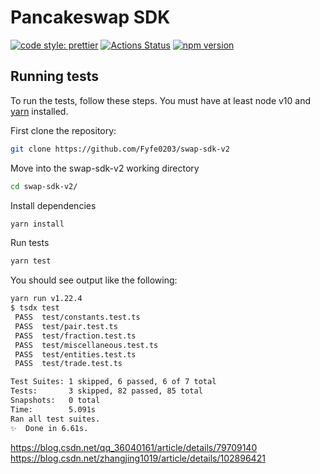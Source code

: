 # Pancakeswap SDK

[![code style: prettier](https://img.shields.io/badge/code_style-prettier-ff69b4.svg?style=flat-square)](https://github.com/prettier/prettier)
[![Actions Status](https://github.com/Fyfe0203/swap-sdk-v2/workflows/CI/badge.svg)](https://github.com/Fyfe0203/swap-sdk-v2)
[![npm version](https://img.shields.io/npm/v/swap-libs-sdk-v2/latest.svg)](https://www.npmjs.com/package/swap-libs-sdk-v2)

## Running tests

To run the tests, follow these steps. You must have at least node v10 and [yarn](https://yarnpkg.com/) installed.

First clone the repository:

```sh
git clone https://github.com/Fyfe0203/swap-sdk-v2
```

Move into the swap-sdk-v2 working directory

```sh
cd swap-sdk-v2/
```

Install dependencies

```sh
yarn install
```

Run tests

```sh
yarn test
```

You should see output like the following:

```sh
yarn run v1.22.4
$ tsdx test
 PASS  test/constants.test.ts
 PASS  test/pair.test.ts
 PASS  test/fraction.test.ts
 PASS  test/miscellaneous.test.ts
 PASS  test/entities.test.ts
 PASS  test/trade.test.ts

Test Suites: 1 skipped, 6 passed, 6 of 7 total
Tests:       3 skipped, 82 passed, 85 total
Snapshots:   0 total
Time:        5.091s
Ran all test suites.
✨  Done in 6.61s.
```

https://blog.csdn.net/qq_36040161/article/details/79709140
https://blog.csdn.net/zhangjing1019/article/details/102896421
